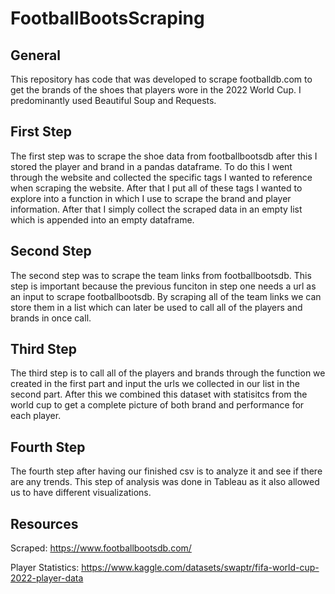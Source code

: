 # FootballBootsScraping

## General

This repository has code that was developed to scrape footballdb.com to get the brands of the shoes that players wore in the 2022 World Cup. I predominantly used Beautiful Soup and Requests. 

## First Step

The first step was to scrape the shoe data from footballbootsdb after this I stored the player and brand in a pandas dataframe. 
To do this I went through the website and collected the specific tags I wanted to reference when scraping the website. After that I put all of these tags I wanted to explore into a function in which I use to scrape the brand and player information. After that I simply collect the scraped data in an empty list which is appended into an empty dataframe. 

## Second Step

The second step was to scrape the team links from footballbootsdb. This step is important because the previous funciton in step one needs a url as an input to scrape footballbootsdb. By scraping all of the team links we can store them in a list which can later be used to call all of the players and brands in once call. 

## Third Step

The third step is to call all of the players and brands through the function we created in the first part and input the urls we collected in our list in the second part. After this we combined this dataset with statisitcs from the world cup to get a complete picture of both brand and performance for each player. 

## Fourth Step

The fourth step after having our finished csv is to analyze it and see if there are any trends. This step of analysis was done in Tableau as it also allowed us to have different visualizations. 

## Resources

Scraped: https://www.footballbootsdb.com/

Player Statistics: https://www.kaggle.com/datasets/swaptr/fifa-world-cup-2022-player-data
